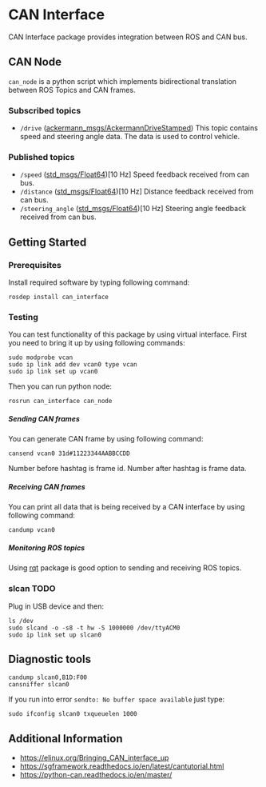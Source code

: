 # CAN Interface
CAN Interface package provides integration between ROS and CAN bus.

## CAN Node
`can_node` is a python script which implements bidirectional translation between ROS Topics and CAN frames.

### Subscribed topics
- `/drive` ([ackermann_msgs/AckermannDriveStamped](http://docs.ros.org/api/ackermann_msgs/html/msg/AckermannDriveStamped.html)) This topic contains speed and steering angle data. The data is used to control vehicle.

### Published topics
- `/speed` ([std_msgs/Float64](http://docs.ros.org/melodic/api/std_msgs/html/msg/Float64.html))[10 Hz] Speed feedback received from can bus.
- `/distance` ([std_msgs/Float64](http://docs.ros.org/melodic/api/std_msgs/html/msg/Float64.html))[10 Hz] Distance feedback received from can bus.
- `/steering_angle` ([std_msgs/Float64](http://docs.ros.org/melodic/api/std_msgs/html/msg/Float64.html))[10 Hz] Steering angle feedback received from can bus.

## Getting Started

### Prerequisites
Install required software by typing following command:
```
rosdep install can_interface
```

### Testing
You can test functionality of this package by using virtual interface.
First you need to bring it up by using following commands:
```
sudo modprobe vcan
sudo ip link add dev vcan0 type vcan
sudo ip link set up vcan0
```
Then you can run python node:
```
rosrun can_interface can_node
```
##### Sending CAN frames
You can generate CAN frame by using following command:
```
cansend vcan0 31d#11223344AABBCCDD
```
Number before hashtag is frame id.
Number after hashtag is frame data.

##### Receiving CAN frames
You can print all data that is being received by a CAN interface by using following command:
```
candump vcan0
```

##### Monitoring ROS topics
Using [rqt](http://wiki.ros.org/rqt) package is good option to sending and receiving ROS topics.

### slcan TODO
Plug in USB device and then:
```
ls /dev
sudo slcand -o -s8 -t hw -S 1000000 /dev/ttyACM0
sudo ip link set up slcan0
```
## Diagnostic tools
```
candump slcan0,B1D:F00
cansniffer slcan0
```
If you run into error `sendto: No buffer space available` just type:
```
sudo ifconfig slcan0 txqueuelen 1000

```
## Additional Information
- https://elinux.org/Bringing_CAN_interface_up
- https://sgframework.readthedocs.io/en/latest/cantutorial.html
- https://python-can.readthedocs.io/en/master/
